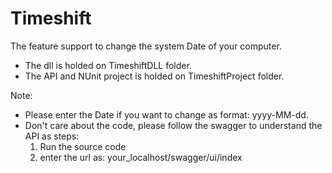 # Timeshift
The feature support to change the system Date of your computer.

- The dll is holded on TimeshiftDLL folder.
- The API and NUnit project is holded on TimeshiftProject folder.

Note:
- Please enter the Date if you want to change as format: yyyy-MM-dd.
- Don't care about the code, please follow the swagger to understand the API as steps:
  1. Run the source code
  2. enter the url as: your_localhost/swagger/ui/index

